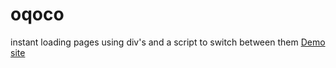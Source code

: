# oqoco
instant loading pages using div's and a script to switch between them
[Demo site](https://imcanada.github.io/oqoco/demo/)
